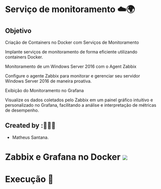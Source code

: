 # Serviço de monitoramento ☁️🌍

## Objetivo

Criação de Containers no Docker com Serviços de Monitoramento

Implante serviços de monitoramento de forma eficiente utilizando containers Docker.

Monitoramento de um Windows Server 2016 com o Agent Zabbix

Configure o agente Zabbix para monitorar e gerenciar seu servidor Windows Server 2016 de maneira proativa.

Exibição do Monitoramento no Grafana

Visualize os dados coletados pelo Zabbix em um painel gráfico intuitivo e personalizado no Grafana, facilitando a análise e interpretação de métricas de desempenho.

## Created by :🙋🏾‍♂️

- Matheus Santana.

# Zabbix e Grafana no Docker  <img src="https://img.shields.io/badge/Em%20Andamento-8A2BE2"/>


# Execução 🚀
